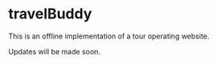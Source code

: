 # travelBuddy

This is an offline implementation of a tour operating website.

Updates will be made soon.
